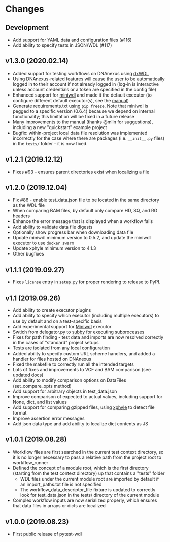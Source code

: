 # Changes

## Development

* Add support for YAML data and configuration files (#116)
* Add ability to specify tests in JSON/WDL (#117)

## v1.3.0 (2020.02.14)

* Added support for testing workflows on DNAnexus using [dxWDL](https://github.com/dnanexus/dxWDL)
* Using DNAnexus-related features will cause the user to be automatically logged in to their account if not already logged in (log-in is interactive unless account credentials or a token are specified in the config file)
* Enhanced support for [miniwdl]() and made it the default executor (to configure different default executor(s), see the [manual](https://pytest-wdl.readthedocs.io/en/stable/manual.html#configuration))
* Generate requirements.txt using `pip freeze`. Note that miniwdl is pegged to a specific version (0.6.4) because we depend on internal functionality; this limitation will be fixed in a future release
* Many improvements to the manual (thanks @mlin for suggestions), including a new "quickstart" example project
* Bugfix: within-project local data file resolution was implemented incorrectly for the case where there are packages (i.e. `__init__.py` files) in the `tests/` folder - it is now fixed.
    
## v1.2.1 (2019.12.12)

* Fixes #93 - ensures parent directories exist when localizing a file

## v1.2.0 (2019.12.04)

* Fix #86 - enable test_data.json file to be located in the same directory as the WDL file
* When comparing BAM files, by default only compare HD, SQ, and RG headers
* Enhance the error message that is displayed when a workflow fails
* Add ability to validate data file digests
* Optionally show progress bar when downloading data file
* Update miniwdl minimum version to 0.5.2, and update the miniwdl executor to use `docker swarm`
* Update xphyle minimum version to 4.1.3
* Other bugfixes

## v1.1.1 (2019.09.27)

* Fixes `license` entry in `setup.py` for proper rendering to release to PyPI.

## v1.1 (2019.09.26)

* Add ability to create executor plugins
* Add ability to specify which executor (including multiple executors) to use by default and on a test-specific basis
* Add experimental support for [Miniwdl](https://github.com/chanzuckerberg/miniwdl) executor
* Swtich from delegator.py to [subby](https://github.com/jdidion/subby) for executing subprocesses
* Fixes for path finding - test data and imports are now resolved correctly in the cases of "standard" project setups
* Tests are isolated from any local configuration
* Added ability to specify custom URL scheme handlers, and added a handler for files hosted on DNAnexus
* Fixed the makefile to correctly run all the intended targets
* Lots of fixes and improvements to VCF and BAM comparison (see updated docs)
* Add ability to modify comparison options on DataFiles (set_compare_opts method)
* Add support for arbitrary objects in test_data.json
* Improve comparison of expected to actual values, including support for None, dict, and list values
* Add support for comparing gzipped files, using [xphyle](https://github.com/jdidion/xphyle) to detect file format
* Improve assertion error messages
* Add json data type and add ability to localize dict contents as JS

## v1.0.1 (2019.08.28)

* Workflow files are first searched in the current test context directory, so it is no longer necessary to pass a relative path from the project root to workflow_runner
* Defined the concept of a module root, which is the first directory (starting from the test context directory) up that contains a "tests" folder
    * WDL files under the current module root are imported by default if an import_paths.txt file is not specified
    * The workflow_data_descriptor_file fixture is updated to correctly look for test_data.json in the tests/ directory of the current module
* Complex workflow inputs are now serialized properly, which ensures that data files in arrays or dicts are localized

## v1.0.0 (2019.08.23)

* First public release of pytest-wdl
